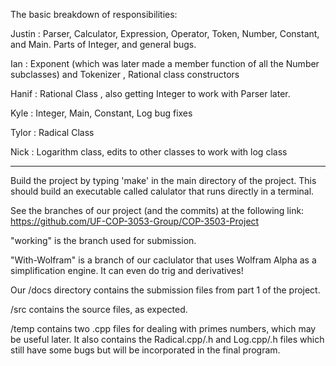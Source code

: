 The basic breakdown of responsibilities:

Justin : Parser, Calculator, Expression, Operator, Token, Number, Constant, and Main. Parts of Integer, and general bugs. 

Ian : Exponent (which was later made a member function of all the Number subclasses) and Tokenizer , Rational class constructors

Hanif : Rational Class , also getting Integer to work with Parser later.  

Kyle : Integer, Main, Constant, Log bug fixes  

Tylor : Radical Class

Nick : Logarithm class, edits to other classes to work with log class

-------------------------------------------------------------------------------

Build the project by typing 'make' in the main directory of the project. This should build an executable called calulator that runs directly in a terminal.

See the branches of our project (and the commits) at the following link: 
https://github.com/UF-COP-3053-Group/COP-3503-Project 

"working" is the branch used for submission.

"With-Wolfram" is a branch of our caclulator that uses Wolfram Alpha as a simplification engine. It can even do trig and derivatives!

Our /docs directory contains the submission files from part 1 of the project. 

/src contains the source files, as expected. 

/temp contains two .cpp files for dealing with primes numbers, which may be useful later.  It also contains the Radical.cpp/.h and Log.cpp/.h files which still have some bugs but will be incorporated in the final program.